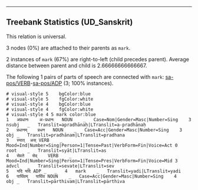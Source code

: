 

--------------------------------------------------------------------------------

## Treebank Statistics (UD_Sanskrit)

This relation is universal.

3 nodes (0%) are attached to their parents as `mark`.

2 instances of `mark` (67%) are right-to-left (child precedes parent).
Average distance between parent and child is 2.66666666666667.

The following 1 pairs of parts of speech are connected with `mark`: [sa-pos/VERB]()-[sa-pos/ADP]() (3; 100% instances).


~~~ conllu
# visual-style 5	bgColor:blue
# visual-style 5	fgColor:white
# visual-style 4	bgColor:blue
# visual-style 4	fgColor:white
# visual-style 4 5 mark	color:blue
1	अप्रधानः	अ-प्रधानः	NOUN	_	Case=Nom|Gender=Masc|Number=Sing	3	nsubj	_	Translit=apradhānaḥ|LTranslit=a-pradhānaḥ
2	प्रधानम्	प्रधन	NOUN	_	Case=Acc|Gender=Masc|Number=Sing	3	obj	_	Translit=pradhānam|LTranslit=pradhana
3	स्यात्	अस्	VERB	_	Mood=Ind|Number=Sing|Person=1|Tense=Past|VerbForm=Fin|Voice=Act	0	root	_	Translit=syāt|LTranslit=as
4	सेवते	सेव्	VERB	_	Mood=Ind|Number=Sing|Person=1|Tense=Pres|VerbForm=Fin|Voice=Mid	3	advcl	_	Translit=sevate|LTranslit=sev
5	यदि	यदि	ADP	_	_	4	mark	_	Translit=yadi|LTranslit=yadi
6	पार्थिवम्	पार्थिव	NOUN	_	Case=Acc|Gender=Masc|Number=Sing	4	obj	_	Translit=pārthivam|LTranslit=pārthiva

~~~


